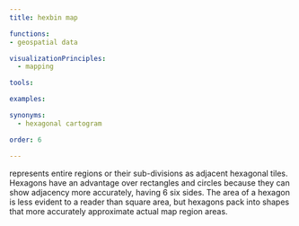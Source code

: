 ```yaml
---
title: hexbin map

functions:
- geospatial data

visualizationPrinciples:
  - mapping

tools:

examples:

synonyms:
  - hexagonal cartogram

order: 6

---
```


represents entire regions or their sub-divisions as adjacent hexagonal tiles. Hexagons have an advantage over rectangles and circles because they can show adjacency more accurately, having 6 six sides. The area of a hexagon is less evident to a reader than square area, but hexagons pack into shapes that more accurately approximate actual map region areas.

<!--more-->
